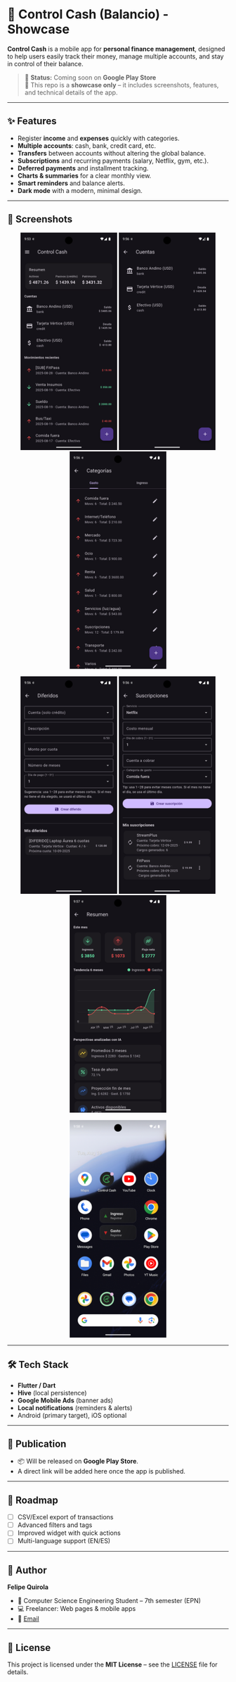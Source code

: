 # 💸 Control Cash (Balancio) - Showcase

**Control Cash** is a mobile app for **personal finance management**, designed to help users easily track their money, manage multiple accounts, and stay in control of their balance.  

> 📱 **Status:** Coming soon on **Google Play Store**  
> 🚀 This repo is a **showcase only** – it includes screenshots, features, and technical details of the app.

---

## ✨ Features
- Register **income** and **expenses** quickly with categories.  
- **Multiple accounts**: cash, bank, credit card, etc.  
- **Transfers** between accounts without altering the global balance.  
- **Subscriptions** and recurring payments (salary, Netflix, gym, etc.).  
- **Deferred payments** and installment tracking.  
- **Charts & summaries** for a clear monthly view.  
- **Smart reminders** and balance alerts.  
- **Dark mode** with a modern, minimal design.  

---

## 📸 Screenshots

<p align="center">
  <img src="assets/screenshots/homes.png" width="220" alt="Home screen">
  <img src="assets/screenshots/accounts.png" width="220" alt="Accounts">
  <img src="assets/screenshots/categories.png" width="220" alt="Categories">
</p>

<p align="center">
  <img src="assets/screenshots/deferred.png" width="220" alt="Deferred payments">
  <img src="assets/screenshots/subscriptions.png" width="220" alt="Subscriptions">
  <img src="assets/screenshots/summary.png" width="220" alt="Summary & insights">
</p>

<p align="center">
  <img src="assets/screenshots/widget.png" width="220" alt="Home screen widget">
</p>

---

## 🛠️ Tech Stack
- **Flutter / Dart**  
- **Hive** (local persistence)  
- **Google Mobile Ads** (banner ads)  
- **Local notifications** (reminders & alerts)  
- Android (primary target), iOS optional  

---

## 🚀 Publication
- 📦 Will be released on **Google Play Store**.  
- A direct link will be added here once the app is published.  

---

## 📌 Roadmap
- [ ] CSV/Excel export of transactions  
- [ ] Advanced filters and tags  
- [ ] Improved widget with quick actions  
- [ ] Multi-language support (EN/ES)  

---

## 👤 Author
**Felipe Quirola**  
- 📍 Computer Science Engineering Student – 7th semester (EPN)  
- 💻 Freelancer: Web pages & mobile apps  
- 📧 [Email](mailto:fquirola2@.com)

---

## 📝 License
This project is licensed under the **MIT License** – see the [LICENSE](LICENSE) file for details.
